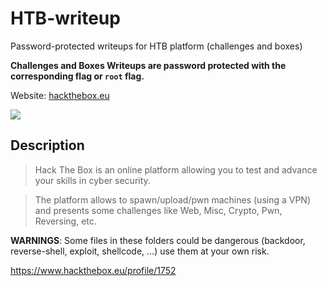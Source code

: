 # HTB-writeup
Password-protected writeups for HTB platform (challenges and boxes)

**Challenges and Boxes Writeups are password protected with the corresponding flag or `root` flag.**

Website: [hackthebox.eu](https://www.hackthebox.eu/)

![](https://www.hackthebox.eu/images/logo400.png)

## Description

> Hack The Box is an online platform allowing you to test and advance your skills in cyber security.

> The platform allows to spawn/upload/pwn machines (using a VPN) and presents some challenges like Web, Misc, Crypto, Pwn, Reversing, etc.

**WARNINGS**: Some files in these folders could be dangerous (backdoor, reverse-shell, exploit, shellcode, ...) use them at your own risk.

<https://www.hackthebox.eu/profile/1752>

